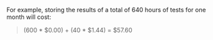 For example, storing the results of a total of 640 hours of tests for one month will cost:

> (600 * $0.00) + (40 * $1.44) = $57.60